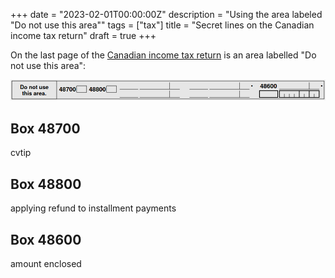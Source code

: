 +++
date = "2023-02-01T00:00:00Z"
description = "Using the area labeled \"Do not use this area\""
tags = ["tax"]
title = "Secret lines on the Canadian income tax return"
draft = true
+++

On the last page of the [Canadian income tax return](https://www.canada.ca/content/dam/cra-arc/formspubs/pbg/5006-r/5006-r-22e.pdf#page=8) is an area labelled "Do not use this area":

![A area labelled "Do not use this area", with a box numbered "48700", another box labelled "48800", a grid of lines, and a line labelled "48600" with a line below it](page8-box.png)

## Box 48700

cvtip

## Box 48800

applying refund to installment payments

## Box 48600

amount enclosed
